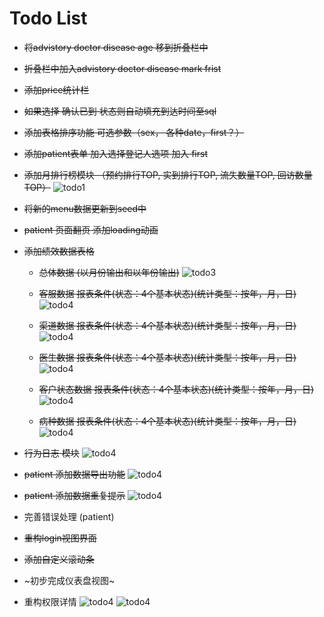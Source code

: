 # Todo List


- ~~将advistory doctor disease age 移到折叠栏中~~

- ~~折叠栏中加入advistory doctor disease mark frist~~

- ~~添加price统计栏~~

- ~~如果选择 确认已到 状态则自动填充到达时间至sql~~

- ~~添加表格排序功能 可选参数（sex， 各种date，first？）~~

- ~~添加patient表单 加入选择登记人选项 加入 first~~

- ~~添加月排行榜模块 （预约排行TOP, 实到排行TOP, 流失数量TOP, 回访数量TOP）~~
![todo1](./todo1.png-del)

- ~~将新的menu数据更新到seed中~~

- ~~patient 页面翻页 添加loading动画~~

+ ~~添加绩效数据表格~~
  - ~~总体数据 (以月份输出和以年份输出)~~
   ![todo3](./todo3.png-del)

  - ~~客服数据 报表条件(状态：4个基本状态)(统计类型：按年，月，日)~~
   ![todo4](./todo4.png-del)

   - ~~渠道数据 报表条件(状态：4个基本状态)(统计类型：按年，月，日)~~
   ![todo4](./todo6.png-del)

   - ~~医生数据 报表条件(状态：4个基本状态)(统计类型：按年，月，日)~~
   ![todo4](./todo7.png-del)

   - ~~客户状态数据 报表条件(状态：4个基本状态)(统计类型：按年，月，日)~~
   ![todo4](./todo8.png-del)

   - ~~病种数据 报表条件(状态：4个基本状态)(统计类型：按年，月，日)~~
   ![todo4](./todo5.png-del)

- ~~行为日志 模块~~
![todo4](./todo9.png-del)

- ~~patient 添加数据导出功能~~
![todo4](./todo12.png-del)

- ~~patient 添加数据重复提示~~
![todo4](./todo13.png-del)

- 完善错误处理 (patient)

- ~~重构login视图界面~~

- ~~添加自定义滚动条~~

- ~初步完成仪表盘视图~

- 重构权限详情
![todo4](./todo10.png-del)
![todo4](./todo11.png-del)
